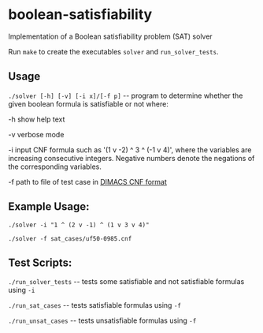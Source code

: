 # boolean-satisfiability
Implementation of a Boolean satisfiability problem (SAT) solver

Run `make` to create the executables `solver` and `run_solver_tests`.

Usage
------------
 `./solver [-h] [-v] [-i x]/[-f p]` -- program to determine whether the given boolean formula is satisfiable or not where:

-h  show help text

-v  verbose mode

-i  input CNF formula such as '(1 v -2) ^ 3 ^ (-1 v 4)', where the variables are increasing consecutive integers. Negative numbers denote the negations of the corresponding variables.

-f  path to file of test case in [DIMACS CNF format](http://people.sc.fsu.edu/~jburkardt/data/cnf/cnf.html)

Example Usage:
------------
`./solver -i "1 ^ (2 v -1) ^ (1 v 3 v 4)"`

`./solver -f sat_cases/uf50-0985.cnf`

Test Scripts:
------------
`./run_solver_tests` -- tests some satisfiable and not satisfiable formulas using `-i`

`./run_sat_cases` -- tests satisfiable formulas using `-f`

`./run_unsat_cases` -- tests unsatisfiable formulas using `-f`